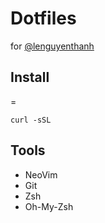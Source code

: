 # Dotfiles

for [@lenguyenthanh](https://twitter.com/lenguyenthanh)


## Install

=

```
curl -sSL 
```

## Tools


- NeoVim
- Git
- Zsh
- Oh-My-Zsh

